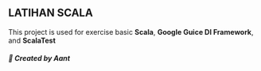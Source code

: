 LATIHAN SCALA
--
This project is used for exercise basic **Scala**, **Google Guice DI Framework**, and **ScalaTest**

##### 📌 Created by Aant